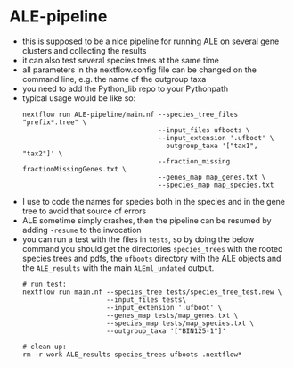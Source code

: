 # ALE-pipeline

- this is supposed to be a nice pipeline for running ALE on several gene clusters and collecting the results
- it can also test several species trees at the same time
- all parameters in the nextflow.config file can be changed on the command line, e.g. the name of the outgroup taxa
- you need to add the Python_lib repo to your Pythonpath
- typical usage would be like so:
  ```
  nextflow run ALE-pipeline/main.nf --species_tree_files "prefix*.tree" \
                                    --input_files ufboots \
                                    --input_extension '.ufboot' \
                                    --outgroup_taxa '["tax1", "tax2"]' \
                                    --fraction_missing fractionMissingGenes.txt \
                                    --genes_map map_genes.txt \
                                    --species_map map_species.txt
  ```
- I use to code the names for species both in the species and in the gene tree to avoid that source of errors
- ALE sometime simply crashes, then the pipeline can be resumed by adding `-resume` to the invocation
- you can run a test with the files in `tests`, so by doing the below command you should get the directories `species_trees` with the rooted species trees and pdfs, the `ufboots` directory with the ALE objects and the `ALE_results` with the main `ALEml_undated` output.
  ```
  # run test:
  nextflow run main.nf --species_tree tests/species_tree_test.new \
                       --input_files tests\
                       --input_extension '.ufboot' \
                       --genes_map tests/map_genes.txt \
                       --species_map tests/map_species.txt \
                       --outgroup_taxa '["BIN125-1"]'

  # clean up:
  rm -r work ALE_results species_trees ufboots .nextflow*
  ```
